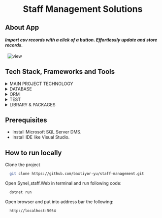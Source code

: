 
<div align="center">
  <h1>Staff Management Solutions</h1>
</div>

## About App

#### _Import csv records with a click of a button. Effortlessly update and store records._

&nbsp;
![view](https://github.com/user-attachments/assets/378bc404-7af9-4f8f-81f5-cef12c9d8fa5)

## Tech Stack, Frameworks and Tools
<details>
<summary>MAIN PROJECT TECHNOLOGY</summary>
  <ul>
    <li><a href="">ASP.NET MVC</a></li>
    <li><a href="">.NET 8</a></li>
  </ul>
</details>
<details>
<summary>DATABASE</summary>
  <ul>
    <li><a href="">MsSQLServer</a></li>
  </ul>
</details>
<details>
<summary>ORM</summary>
  <ul>
    <li><a href="">EFCore</a></li>
  </ul>
</details>
<details>
<summary>TEST</summary>
  <ul>
    <li><a href="">XUnit</a></li>
    <li><a href="">FluentAssertions</a></li>
    <li><a href="">FakeItEasy</a></li>
    <li><a href="">Microsoft.EFCore.InMemory</a></li>
  </ul>
</details>
<details>
<summary>LIBRARY & PACKAGES</summary>
  <ul>
    <li><a href="">CSVHelper</a>(Reading csv file)</li>
    <li><a href="">Datatables</a></li>
  </ul>
</details>

## Prerequisites

- Install Microsoft SQL Server DMS.
- Install IDE like Visual Studio.

## How to run locally

Clone the project

```bash
  git clone https://github.com/baxtiyor-yu/staff-management.git
```

Open Synel_staff.Web in terminal and run following code:

```bash
  dotnet run
```

Open browser and put into address bar the following:

```bash
  http://localhost:5054
```